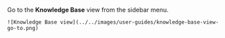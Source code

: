 Go to the **Knowledge Base** view from the sidebar menu.

    ![Knowledge Base view](../../images/user-guides/knowledge-base-view-go-to.png)